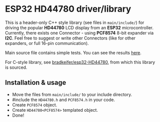 # ESP32 HD44780 driver/library

This is a header-only C++ style library (see files in `main/include/`) for driving the popular **HD44780** LCD display from an **ESP32** microcontroller.
Currently, there exists one Connector - using **PCF8574** 8-bit expander via **I2C**.
Feel free to suggest or write other Connectors (like for other expanders, or full 16-pin communication).

Main source file contains simple tests. You can see the results [here](https://imgur.com/a/MCVgFki).

For C-style library, see [bradkeifer/esp32-HD44780](https://github.com/bradkeifer/esp32-HD44780), from which this library is sourced.

## Installation & usage
- Move the files from `main/include/` to your include directory.
- #include the `HD44780.h` and `PCF8574.h` in your code.
- Create `PCF8574` object.
- Create `HD44780<PCF8574>` templated object.
- Done!
